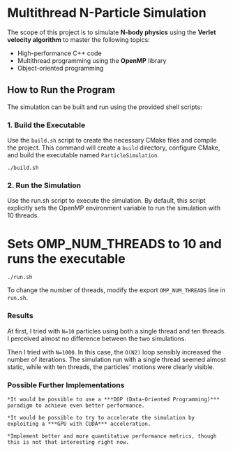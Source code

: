 # Multithread N-Particle Simulation

The scope of this project is to simulate **N-body physics** using the **Verlet velocity algorithm** to master the following topics:
* High-performance C++ code
* Multithread programming using the **OpenMP** library
* Object-oriented programming


## How to Run the Program

The simulation can be built and run using the provided shell scripts:

### 1. Build the Executable

Use the `build.sh` script to create the necessary CMake files and compile the project. This command will create a `build` directory, configure CMake, and build the executable named `ParticleSimulation`.

```
./build.sh
```
### 2. Run the Simulation

Use the run.sh script to execute the simulation. By default, this script explicitly sets the OpenMP environment variable to run the simulation with 10 threads.
# Sets OMP_NUM_THREADS to 10 and runs the executable

```
./run.sh
```

To change the number of threads, modify the export ```OMP_NUM_THREADS``` line in ```run.sh```.


### Results

At first, I tried with ```N=10``` particles using both a single thread and ten threads. I perceived almost no difference between the two simulations.

Then I tried with ```N=1000```. In this case, the ```O(N2)``` loop sensibly increased the number of iterations. The simulation run with a single thread seemed almost static, while with ten threads, the particles' motions were clearly visible.

### Possible Further Implementations

    *It would be possible to use a ***DOP (Data-Oriented Programming)*** paradigm to achieve even better performance.

    *It would be possible to try to accelerate the simulation by exploiting a ***GPU with CUDA*** acceleration.

    *Implement better and more quantitative performance metrics, though this is not that interesting right now.